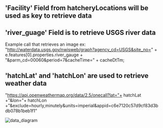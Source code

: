 ## 'Facility' Field from hatcheryLocations will be used as key to retrieve data


## 'river_guage' Field is to retrieve USGS river data
Example call that retrieves an image
ex: "http://waterdata.usgs.gov/nwisweb/graph?agency_cd=USGS&site_no="  + e.features[0].properties.river_gauge + "&parm_cd=00060&period=7&cacheTime=" + cacheDtTm;


## 'hatchLat' and 'hatchLon' are used to retrieve weather data
"https://api.openweathermap.org/data/2.5/onecall?lat="+ hatchLat +"&lon="+ hatchLon +"&exclude=hourly,minutely&units=imperial&appid=c6e7120c57d9cf83d3bdb078b1beb1f1"

![data_diagram](https://github.com/AustinRS016/Salmon-Finder-Version-2/assets/61678116/444ab775-d431-4c6c-a896-6ca519af689b)
